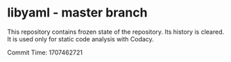 # libyaml - master branch

This repository contains frozen state of the repository.
Its history is cleared. It is used only for static code
analysis with Codacy.

Commit Time: 1707462721